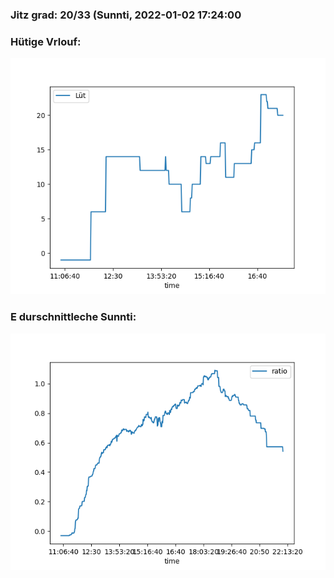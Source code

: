 ### Jitz grad: 20/33 (Sunnti, 2022-01-02 17:24:00

### Hütige Vrlouf:
![Graph](Today.png)

### E durschnittleche Sunnti:
![Graph](Sunnti.png)